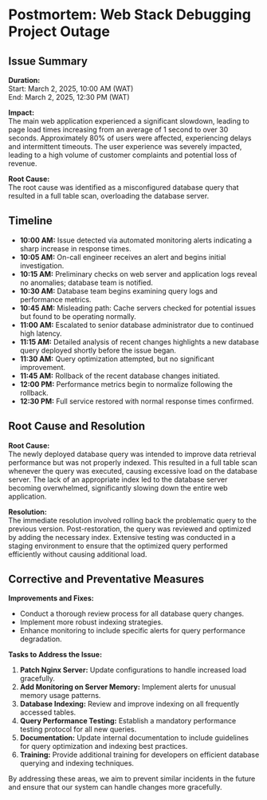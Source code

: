 # Postmortem: Web Stack Debugging Project Outage

## Issue Summary

**Duration:**  
Start: March 2, 2025, 10:00 AM (WAT)  
End: March 2, 2025, 12:30 PM (WAT)  

**Impact:**  
The main web application experienced a significant slowdown, leading to page load times increasing from an average of 1 second to over 30 seconds. Approximately 80% of users were affected, experiencing delays and intermittent timeouts. The user experience was severely impacted, leading to a high volume of customer complaints and potential loss of revenue.

**Root Cause:**  
The root cause was identified as a misconfigured database query that resulted in a full table scan, overloading the database server.

## Timeline

- **10:00 AM:** Issue detected via automated monitoring alerts indicating a sharp increase in response times.
- **10:05 AM:** On-call engineer receives an alert and begins initial investigation.
- **10:15 AM:** Preliminary checks on web server and application logs reveal no anomalies; database team is notified.
- **10:30 AM:** Database team begins examining query logs and performance metrics.
- **10:45 AM:** Misleading path: Cache servers checked for potential issues but found to be operating normally.
- **11:00 AM:** Escalated to senior database administrator due to continued high latency.
- **11:15 AM:** Detailed analysis of recent changes highlights a new database query deployed shortly before the issue began.
- **11:30 AM:** Query optimization attempted, but no significant improvement.
- **11:45 AM:** Rollback of the recent database changes initiated.
- **12:00 PM:** Performance metrics begin to normalize following the rollback.
- **12:30 PM:** Full service restored with normal response times confirmed.

## Root Cause and Resolution

**Root Cause:**  
The newly deployed database query was intended to improve data retrieval performance but was not properly indexed. This resulted in a full table scan whenever the query was executed, causing excessive load on the database server. The lack of an appropriate index led to the database server becoming overwhelmed, significantly slowing down the entire web application.

**Resolution:**  
The immediate resolution involved rolling back the problematic query to the previous version. Post-restoration, the query was reviewed and optimized by adding the necessary index. Extensive testing was conducted in a staging environment to ensure that the optimized query performed efficiently without causing additional load.

## Corrective and Preventative Measures

**Improvements and Fixes:**  
- Conduct a thorough review process for all database query changes.
- Implement more robust indexing strategies.
- Enhance monitoring to include specific alerts for query performance degradation.

**Tasks to Address the Issue:**
1. **Patch Nginx Server:** Update configurations to handle increased load gracefully.
2. **Add Monitoring on Server Memory:** Implement alerts for unusual memory usage patterns.
3. **Database Indexing:** Review and improve indexing on all frequently accessed tables.
4. **Query Performance Testing:** Establish a mandatory performance testing protocol for all new queries.
5. **Documentation:** Update internal documentation to include guidelines for query optimization and indexing best practices.
6. **Training:** Provide additional training for developers on efficient database querying and indexing techniques.

By addressing these areas, we aim to prevent similar incidents in the future and ensure that our system can handle changes more gracefully.
